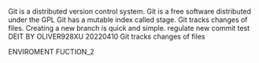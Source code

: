 Git is a distributed version control system.
Git is a free software  distributed under the GPL
Git has a mutable index called stage.
Git tracks changes of files.
Creating a new branch is quick and simple.
regulate new commit test
DEIT BY OLIVER928XU 20220410
Git tracks changes of files

ENVIROMENT
FUCTION_2
